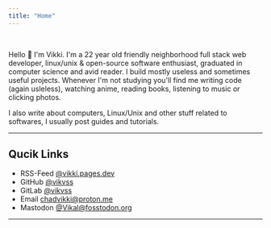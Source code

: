 ```yaml
---
title: "Home"
---
```



<br>

Hello 👋 I'm  Vikki. I'm a 22 year old friendly neighborhood full stack web developer, linux/unix & open-source software enthusiast, graduated in computer science and avid reader. I build mostly useless and sometimes useful projects. Whenever I'm not studying you'll find me writing code (again usleless), watching anime, reading books, listening to music or clicking photos.

I also write about computers, Linux/Unix and other stuff related to softwares, I usually post guides and tutorials.

---------------

## Qucik Links

- RSS-Feed [@vikki.pages.dev](https://vikki.pages.dev/index.xml)
- GitHub [@vikvss](https://github.com/vikvss)
- GitLab [@vikvss](https://gitlab.com/vikvss)
- Email [chadvikki@proton.me](mailto:chadvikki@proton.me)
- Mastodon [@Vikal@fosstodon.org](https://fosstodon.org/@Vikal)



-----------------

